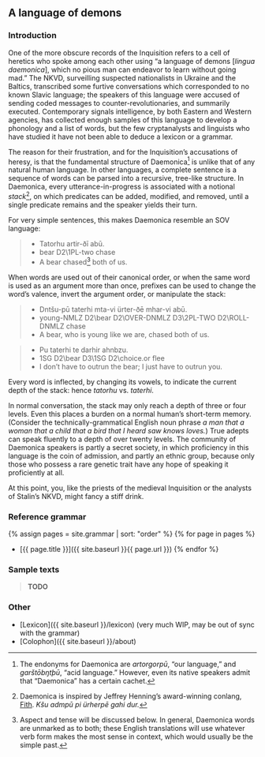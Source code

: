 ## A language of demons

### Introduction

One of the more obscure records of the Inquisition refers to a cell
of heretics who spoke among each other using “a language of demons
[_lingua daemonica_], which no pious man can endeavor to
learn without going mad.” The NKVD, surveilling suspected
nationalists in Ukraine and the Baltics, transcribed some furtive
conversations which corresponded to no known Slavic language; the
speakers of this language were accused of sending coded messages
to counter-revolutionaries, and summarily executed. Contemporary
signals intelligence, by both Eastern and Western agencies, has
collected enough samples of this language to develop a phonology
and a list of words, but the few cryptanalysts and linguists who
have studied it have not been able to deduce a lexicon or a grammar.

The reason for their frustration, and for the Inquisition’s
accusations of heresy, is that the fundamental structure of
Daemonica[^1] is
unlike that of any natural human language. In other
languages, a complete sentence is a sequence of words can be
parsed into a recursive, tree-like structure. In Daemonica, every
utterance-in-progress is associated with a notional
_stack_[^2], on which predicates can be added,
modified, and
removed, until a single predicate remains and the speaker yields
their turn.

[^1]:
    The endonyms for Daemonica are
    _artorgorpū_, “our language,” and
    _garštōbŋtþū_, “acid language.” However, even its native
    speakers admit that “Daemonica” has a certain cachet.

[^2]:
    Daemonica is inspired by Jeffrey
    Henning’s award-winning conlang, [Fith](https://www.frathwiki.com/Fith).
    _Kšu admpū pi ürherpē gahi dur._

For very simple sentences, this makes Daemonica resemble an SOV
language:

>- Tatorhu artir-ðī abū.
>- bear D2\1PL-two chase
>- A bear chased[^3] both of us.

[^3]:
    Aspect and tense will be discussed below. In
    general, Daemonica words are unmarked as to both; these
    English translations will use whatever verb form makes the
    most sense in context, which would usually be the simple past.

When words are used out of their canonical order, or when the
same word is used as an argument more than once, prefixes can be
used to change the word’s valence, invert the argument order, or
manipulate the stack:

>- Dntšu-pū taterhi mta-vi ürter-ðē mhar-vi abū.
>- young-NMLZ D2\bear D2\OVER-DNMLZ D3\2PL-TWO D2\ROLL-DNMLZ chase
>- A bear, who is young like we are, chased both of us.

>- Pu taterhi te darhir ahnbzu.
>- 1SG D2\bear D3\1SG D2\choice.or flee
>- I don’t have to outrun the bear; I just have to outrun you.

Every word is inflected, by changing its vowels, to indicate the
current depth of the stack: hence _tatorhu_
vs. _taterhi_.

In normal conversation, the stack may only reach a depth of three
or four levels. Even this places a burden on a normal human’s
short-term memory. (Consider the technically-grammatical English
noun phrase _a man that a woman that a child that a bird
that I heard saw knows loves._) True adepts can speak fluently to
a depth of over twenty levels. The community of Daemonica
speakers is partly a secret society, in which proficiency in this
language is the coin of admission, and partly an ethnic group,
because only those who possess a rare genetic trait have any hope
of speaking it proficiently at all.

At this point, you, like the
priests of the medieval Inquisition or the analysts of Stalin’s
NKVD, might fancy a stiff drink.

### Reference grammar

{% assign pages = site.grammar | sort: "order" %}
{% for page in pages %}
- [{{ page.title }}]({{ site.baseurl }}{{ page.url }})
{% endfor %}

### Sample texts

> **TODO**

### Other

- [Lexicon]({{ site.baseurl }}/lexicon)  (very much WIP, may be out of sync with the grammar)
- [Colophon]({{ site.baseurl }}/about)
